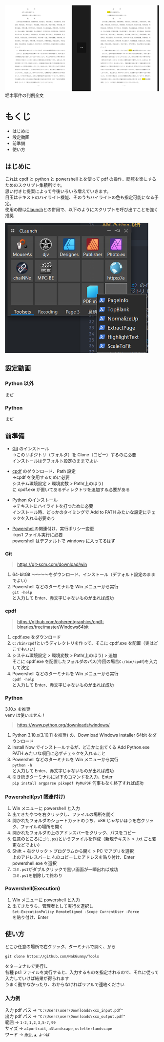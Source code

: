 ![堀木](./img/horiki.png)
堀木事件の判例全文

# もくじ

- はじめに
- 設定動画
- 前準備
- 使い方

## はじめに

これは cpdf と python と powershell とを使って pdf の操作、閲覧を楽にするためのスクリプト集積所です。  
思い付きと提案によって今後いろいろ増えていきます。  
目玉はテキストのハイライト機能、そのうちハイライトの色も指定可能になる予定。  
使用の際は[Claunch](http://hp.vector.co.jp/authors/VA018351/claunch.html)との併用で、以下のようにスクリプトを呼び出すことを強く推奨

![Claunchでスクリプトなど呼び出し](./img/claunch.png)

## 設定動画

### Python 以外

まだ

### Python

まだ

## 前準備

- [Git](#Git) のインストール  
  ->このリポジトリ（フォルダ）を Clone（コピー）するのに必要  
  インストールはデフォルト設定のままでよい

- [cpdf](#cpdf) のダウンロード、Path 設定  
  ->cpdf を使用するために必要  
  システム環境設定 > 環境変数 > Path(上のほう)  
  に cpdf.exe が置いてあるディレクトリを追加する必要がある

- [Python](#Python) のインストール  
  ->テキストにハイライトを打つために必要  
  インストール時、どっかのタイミングで Add to PATH みたいな設定にチェックを入れる必要あり

- [Powershell](#Powershell)の関連付け、実行ポリシー変更  
  ->ps1 ファイル実行に必要  
  powershell はデフォルトで windows に入ってるはず

### Git

> https://git-scm.com/download/win

1. 64-bitGit ～～～～をダウンロード、インストール（デフォルト設定のままでよい）
2. Powershell などのターミナルを Win メニューから実行  
   `git -help`  
   と入力して Enter、赤文字じゃないものが出れば成功

### cpdf

> https://github.com/coherentgraphics/cpdf-binaries/tree/master/Windows64bit

1. cpdf.exe をダウンロード
2. `C:/bin/cpdf`というディレクトリを作って、そこに cpdf.exe を配置（実はどこでもいい）
3. システム環境設定 > 環境変数 > Path(上のほう) > 追加  
   そこに cpdf.exe を配置したフォルダのパス(今回の場合`C:/bin/cpdf`)を入力して決定
4. Powershell などのターミナルを Win メニューから実行  
   `cpdf -help`  
   と入力して Enter、赤文字じゃないものが出れば成功

### Python

3.10.x を推奨  
venv は使いません！

> https://www.python.org/downloads/windows/

1. Python 3.10.x(3.10.11 を推奨) の、Download Windows Installer 64bit をダウンロード
2. Install Now でインストールするが、どこかに出てくる Add Python.exe PATH みたいな項目に必ずチェックを入れること
3. Powershell などのターミナルを Win メニューから実行  
   `python -h`  
   と入力して Enter、赤文字じゃないものが出れば成功
4. 引き続きターミナルに以下のコマンドを入力、Enter  
   `pip install argparse pikepdf PyMuPDF`
   何事もなく終了すれば成功

### Powershell(ps1 関連付け)

1. Win メニューに powershell と入力
2. 出てきたやつを右クリックし、ファイルの場所を開く
3. 開かれたフォルダのショートカットのうち、x86 じゃないほうを右クリック、ファイルの場所を開く
4. 開かれたフォルダの上のアドレスバーをクリック、パスをコピー
5. 任意のところに`ゴミ.ps1`というファイルを作成（新規テキスト > .txt ごと変更などでよい）
6. Shift + 右クリック > プログラムから開く > PC でアプリを選択  
   上のアドレスバーに 4.のコピーしたアドレスを貼り付け、Enter  
   powershell.exe を選択
7. `ゴミ.ps1`がダブルクリックで黒い画面が一瞬出れば成功  
   `ゴミ.ps1`を削除して終わり

### Powershell(Execution)

1. Win メニューに powershell と入力
2. 出てきたうち、管理者として実行を選択し  
   `Set-ExecutionPolicy RemoteSigned -Scope CurrentUser -Force`  
   を貼り付け、Enter

## 使い方

どこか任意の場所で右クリック、ターミナルで開く、から

```
git clone https://github.com/NakGummy/Tools
```

をターミナルで実行し  
各種 ps1 ファイルを実行すると、入力するものを指定されるので、それに従って入力していけば結果が得られます  
うまく動かなかったり、わからなければリアルで連絡ください

### 入力例

入力 pdf パス -> `"C:\Users\user\Downloads\xxx_input.pdf"`  
出力 pdf パス -> `"C:\Users\user\Downloads\xxx_output.pdf"`  
範囲 -> `1-2`, `1,2,3,5-7`, `99`  
サイズ -> `a4portrait`, `a3landscape`, `usletterlandscape`  
ワード -> `撤去`, `▲`, `よつば`
